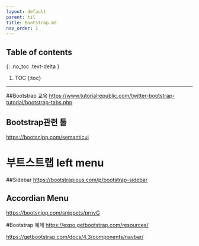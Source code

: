 ---layout: defaultparent: tiltitle: Bootstrap.mdnav_order: 1---## Table of contents{: .no_toc .text-delta }1. TOC{:toc}---##Bootstrap 교육
https://www.tutorialrepublic.com/twitter-bootstrap-tutorial/bootstrap-tabs.php

## Bootstrap관련 툴
https://bootsnipp.com/semanticui



# 부트스트랩 left menu 
##Sidebar
https://bootstrapious.com/p/bootstrap-sidebar

## Accordian Menu
https://bootsnipp.com/snippets/prnvG

#Bootstrap 예제
https://expo.getbootstrap.com/resources/


https://getbootstrap.com/docs/4.3/components/navbar/
